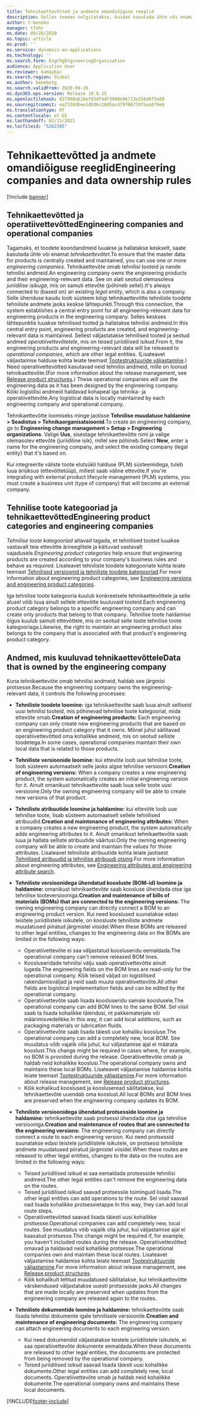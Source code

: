 ```yaml
---
title: Tehnikaettevõtted ja andmete omandiõiguse reeglid
description: Selles teemas selgitatakse, kuidas kasutada ühte või enamat tehnikaettevõtet, et tagada, et toodete koondandmeid luuakse ja hallatakse keskselt. Tehnikaettevõte esindab ettevõtet, mis omab tehnilisi tooteid ja tehnilisi andmeid.
author: t-benebo
manager: tfehr
ms.date: 09/28/2020
ms.topic: article
ms.prod: ''
ms.service: dynamics-ax-applications
ms.technology: ''
ms.search.form: EngChgEngineeringOrganization
audience: Application User
ms.reviewer: kamaybac
ms.search.region: Global
ms.author: benebotg
ms.search.validFrom: 2020-09-28
ms.dyn365.ops.version: Release 10.0.15
ms.openlocfilehash: 837960a628ef03df4d73909e96713e256d0f5e60
ms.sourcegitcommit: eaf330dbee1db96c20d5ac479f007747bea079eb
ms.translationtype: HT
ms.contentlocale: et-EE
ms.lasthandoff: 02/15/2021
ms.locfileid: "5262305"
---
```

# <a name="engineering-companies-and-data-ownership-rules"></a><span data-ttu-id="d73f5-104">Tehnikaettevõtted ja andmete omandiõiguse reeglid</span><span class="sxs-lookup"><span data-stu-id="d73f5-104">Engineering companies and data ownership rules</span></span>

[!include [banner](../includes/banner.md)]

## <a name="engineering-companies-and-operational-companies"></a><span data-ttu-id="d73f5-105">Tehnikaettevõtted ja operatiivettevõtted</span><span class="sxs-lookup"><span data-stu-id="d73f5-105">Engineering companies and operational companies</span></span>

<span data-ttu-id="d73f5-106">Tagamaks, et toodete koondandmeid luuakse ja hallatakse keskselt, saate kasutada ühte või enamat *tehnikaettevõtet*.</span><span class="sxs-lookup"><span data-stu-id="d73f5-106">To ensure that the master data for products is centrally created and maintained, you can use one or more *engineering companies*.</span></span> <span data-ttu-id="d73f5-107">Tehnikaettevõte omab tehnilisi tooteid ja nende tehnilisi andmeid.</span><span class="sxs-lookup"><span data-stu-id="d73f5-107">An engineering company owns the engineering products and their engineering-relevant data.</span></span> <span data-ttu-id="d73f5-108">See on alati seotud olemasoleva *juriidilise isikuga*, mis on samuti ettevõte (põhineb sellel).</span><span class="sxs-lookup"><span data-stu-id="d73f5-108">It's always connected to (based on) an existing *legal entity*, which is also a company.</span></span> <span data-ttu-id="d73f5-109">Selle ühenduse kaudu loob süsteem kõigi tehnikaettevõtte tehniliste toodete tehniliste andmete jaoks keskse lähtepunkti.</span><span class="sxs-lookup"><span data-stu-id="d73f5-109">Through this connection, the system establishes a central entry point for all engineering-relevant data for engineering products in the engineering company.</span></span> <span data-ttu-id="d73f5-110">Selles keskses lähtepunktis luuakse tehnilised tooted ja hallatakse tehnilisi andmeid.</span><span class="sxs-lookup"><span data-stu-id="d73f5-110">In this central entry point, engineering products are created, and engineering-relevant data is maintained.</span></span> <span data-ttu-id="d73f5-111">Sellest väljastatakse tehnilised tooted ja seotud andmed *operatiivettevõtetele*, mis on teised juriidilised isikud.</span><span class="sxs-lookup"><span data-stu-id="d73f5-111">From it, the engineering products and engineering-relevant data will be released to *operational companies*, which are other legal entities.</span></span> <span data-ttu-id="d73f5-112">(Lisateavet väljastamise halduse kohta leiate teemast [Tootestruktuuride väljastamine](release-product-structure.md).) Need operatiivettevõtted kasutavad neid tehnilisi andmeid, mille on loonud tehnikaettevõte.</span><span class="sxs-lookup"><span data-stu-id="d73f5-112">(For more information about the release management, see [Release product structures](release-product-structure.md).) These operational companies will use the engineering data as it has been designed by the engineering company.</span></span> <span data-ttu-id="d73f5-113">Kõiki logistilisi andmeid haldavad kohapeal iga tehnika- ja operatiivettevõte.</span><span class="sxs-lookup"><span data-stu-id="d73f5-113">Any logistical data is locally maintained by each engineering company and operational company.</span></span>

<span data-ttu-id="d73f5-114">Tehnikaettevõtte loomiseks minge jaotisse **Tehnilise muudatuse haldamine \> Seadistus \> Tehnikaorganisatsioonid**.</span><span class="sxs-lookup"><span data-stu-id="d73f5-114">To create an engineering company, go to **Engineering change management \> Setup \> Engineering organizations**.</span></span> <span data-ttu-id="d73f5-115">Valige **Uus**, sisestage tehnikaettevõtte nimi ja valige olemasolev ettevõte (juriidiline isik), millel see põhineb.</span><span class="sxs-lookup"><span data-stu-id="d73f5-115">Select **New**, enter a name for the engineering company, and select the existing company (legal entity) that it's based on.</span></span>

<span data-ttu-id="d73f5-116">Kui integreerite väliste toote elutsükli halduse (PLM) süsteemidega, tuleb luua äriüksus (ettevõttetüüp), millest saab väline ettevõte.</span><span class="sxs-lookup"><span data-stu-id="d73f5-116">If you're integrating with external product lifecycle management (PLM) systems, you must create a business unit (type of company) that will become an external company.</span></span>

## <a name="engineering-product-categories-and-engineering-companies"></a><span data-ttu-id="d73f5-117">Tehnilise toote kategooriad ja tehnikaettevõtted</span><span class="sxs-lookup"><span data-stu-id="d73f5-117">Engineering product categories and engineering companies</span></span>

<span data-ttu-id="d73f5-118">*Tehnilise toote kategooriad* aitavad tagada, et tehnilised tooted luuakse vastavalt teie ettevõtte ärireeglitele ja käituvad vastavalt vajadusele.</span><span class="sxs-lookup"><span data-stu-id="d73f5-118">*Engineering product categories* help ensure that engineering products are created according to your company's business rules and behave as required.</span></span> <span data-ttu-id="d73f5-119">Lisateavet tehniliste toodete kategooriate kohta leiate teemast [Tehnilised versioonid ja tehniliste toodete kategooriad](engineering-versions-product-category.md).</span><span class="sxs-lookup"><span data-stu-id="d73f5-119">For more information about engineering product categories, see [Engineering versions and engineering product categories](engineering-versions-product-category.md).</span></span>

<span data-ttu-id="d73f5-120">Iga tehnilise toote kategooria kuulub konkreetsele tehnikaettevõttele ja selle alusel võib luua ainult sellele ettevõtte kuuluvaid tooteid.</span><span class="sxs-lookup"><span data-stu-id="d73f5-120">Each engineering product category belongs to a specific engineering company and can create only products that belong to that company.</span></span> <span data-ttu-id="d73f5-121">Tehnilise toote haldamise õigus kuulub samuti ettevõttele, mis on seotud selle toote tehnilise toote kategooriaga.</span><span class="sxs-lookup"><span data-stu-id="d73f5-121">Likewise, the right to maintain an engineering product also belongs to the company that is associated with that product's engineering product category.</span></span>

## <a name="data-that-is-owned-by-the-engineering-company"></a><span data-ttu-id="d73f5-122">Andmed, mis kuuluvad tehnikaettevõttele</span><span class="sxs-lookup"><span data-stu-id="d73f5-122">Data that is owned by the engineering company</span></span>

<span data-ttu-id="d73f5-123">Kuna tehnikaettevõte omab tehnilisi andmeid, haldab see järgmisi protsesse.</span><span class="sxs-lookup"><span data-stu-id="d73f5-123">Because the engineering company owns the engineering-relevant data, it controls the following processes:</span></span>

- <span data-ttu-id="d73f5-124">**Tehniliste toodete loomine:** iga tehnikaettevõte saab luua ainult selliseid uusi tehnilisi tooteid, mis põhinevad tehnilise toote kategoorial, mida ettevõte omab.</span><span class="sxs-lookup"><span data-stu-id="d73f5-124">**Creation of engineering products:** Each engineering company can only create new engineering products that are based on an engineering product category that it owns.</span></span> <span data-ttu-id="d73f5-125">Mõnel juhul säilitavad operatiivettevõtted oma kohalikke andmeid, mis on seotud selliste toodetega.</span><span class="sxs-lookup"><span data-stu-id="d73f5-125">In some cases, operational companies maintain their own local data that is related to those products.</span></span>
- <span data-ttu-id="d73f5-126">**Tehniliste versioonide loomine:** kui ettevõte loob uue tehnilise toote, loob süsteem automaatselt selle jaoks algse tehnilise versiooni.</span><span class="sxs-lookup"><span data-stu-id="d73f5-126">**Creation of engineering versions:** When a company creates a new engineering product, the system automatically creates an initial engineering version for it.</span></span> <span data-ttu-id="d73f5-127">Ainult omanikust tehnikaettevõte saab luua selle toote uusi versioone.</span><span class="sxs-lookup"><span data-stu-id="d73f5-127">Only the owning engineering company will be able to create new versions of that product.</span></span>
- <span data-ttu-id="d73f5-128">**Tehniliste atribuutide loomine ja haldamine:** kui ettevõte loob uue tehnilise toote, lisab süsteem automaatselt sellele tehnilised atribuudid.</span><span class="sxs-lookup"><span data-stu-id="d73f5-128">**Creation and maintenance of engineering attributes:** When a company creates a new engineering product, the system automatically adds engineering attributes to it.</span></span> <span data-ttu-id="d73f5-129">Ainult omanikust tehnikaettevõte saab luua ja hallata selliste atribuutide väärtusi.</span><span class="sxs-lookup"><span data-stu-id="d73f5-129">Only the owning engineering company will be able to create and maintain the values for those attributes.</span></span> <span data-ttu-id="d73f5-130">Lisateavet tehniliste atribuutide kohta leiate jaotisest [Tehnilised atribuudid ja tehnilise atribuudi otsing](engineering-attributes-and-search.md).</span><span class="sxs-lookup"><span data-stu-id="d73f5-130">For more information about engineering attributes, see [Engineering attributes and engineering attribute search](engineering-attributes-and-search.md).</span></span>
- <span data-ttu-id="d73f5-131">**Tehniliste versioonidega ühendatud koosluste (BOM-id) loomine ja haldamine:** omanikust tehnikaettevõte saab koosluse ühendada otse iga tehnilise tooteversiooniga.</span><span class="sxs-lookup"><span data-stu-id="d73f5-131">**Creation and maintenance of bills of materials (BOMs) that are connected to the engineering versions:** The owning engineering company can directly connect a BOM to an engineering product version.</span></span> <span data-ttu-id="d73f5-132">Kui need kooslused suunatakse edasi teistele juriidilistele isikutele, on koosluste tehniliste andmete muudatused piiratud järgmistel viisidel.</span><span class="sxs-lookup"><span data-stu-id="d73f5-132">When these BOMs are released to other legal entities, changes to the engineering data on the BOMs are limited in the following ways:</span></span>

    - <span data-ttu-id="d73f5-133">Operatiivettevõte ei saa väljastatud koosluseridu eemaldada.</span><span class="sxs-lookup"><span data-stu-id="d73f5-133">The operational company can't remove released BOM lines.</span></span>
    - <span data-ttu-id="d73f5-134">Koosluseridade tehnilisi välju saab operatiivettevõtte ainult lugeda.</span><span class="sxs-lookup"><span data-stu-id="d73f5-134">The engineering fields on the BOM lines are read-only for the operational company.</span></span> <span data-ttu-id="d73f5-135">Kõik teised väljad on logistilised rakendamisväljad ja neid saab muuta operatiivettevõte.</span><span class="sxs-lookup"><span data-stu-id="d73f5-135">All other fields are logistical implementation fields and can be edited by the operational company.</span></span>
    - <span data-ttu-id="d73f5-136">Operatiivettevõte saab lisada koosluseridu samale kooslusele.</span><span class="sxs-lookup"><span data-stu-id="d73f5-136">The operational company can add BOM lines to the same BOM.</span></span> <span data-ttu-id="d73f5-137">Sel viisil saab ta lisada kohalikke täiendusi, nt pakkematerjale või määrimisvedelikke.</span><span class="sxs-lookup"><span data-stu-id="d73f5-137">In this way, it can add local additions, such as packaging materials or lubrication fluids.</span></span>
    - <span data-ttu-id="d73f5-138">Operatiivettevõte saab lisada täiesti uue kohaliku koosluse.</span><span class="sxs-lookup"><span data-stu-id="d73f5-138">The operational company can add a completely new, local BOM.</span></span> <span data-ttu-id="d73f5-139">See muudatus võib vajalik olla juhul, kui väljastamise ajal ei määrata kooslust.</span><span class="sxs-lookup"><span data-stu-id="d73f5-139">This change might be required in cases where, for example, no BOM is provided during the release.</span></span> <span data-ttu-id="d73f5-140">Operatiivettevõte omab ja haldab neid kohalikke kooslusi.</span><span class="sxs-lookup"><span data-stu-id="d73f5-140">The operational company owns and maintains these local BOMs.</span></span> <span data-ttu-id="d73f5-141">Lisateavet väljastamise haldamise kohta leiate teemast [Tootestruktuuride väljastamine](release-product-structure.md).</span><span class="sxs-lookup"><span data-stu-id="d73f5-141">For more information about release management, see [Release product structures](release-product-structure.md).</span></span>
    - <span data-ttu-id="d73f5-142">Kõik kohalikud kooslused ja koosluseread säilitatakse, kui tehnikaettevõte uuendab oma kooslust.</span><span class="sxs-lookup"><span data-stu-id="d73f5-142">All local BOMs and BOM lines are preserved when the engineering company updates its BOM.</span></span>

- <span data-ttu-id="d73f5-143">**Tehniliste versioonidega ühendatud protsesside loomine ja haldamine:** tehnikaettevõte saab protsessi ühendada otse iga tehnilise versiooniga.</span><span class="sxs-lookup"><span data-stu-id="d73f5-143">**Creation and maintenance of routes that are connected to the engineering versions:** The engineering company can directly connect a route to each engineering version.</span></span> <span data-ttu-id="d73f5-144">Kui need protsessid suunatakse edasi teistele juriidilistele isikutele, on protsessi tehniliste andmete muudatused piiratud järgmistel viisidel.</span><span class="sxs-lookup"><span data-stu-id="d73f5-144">When these routes are released to other legal entities, changes to the data on the routes are limited in the following ways:</span></span>

    - <span data-ttu-id="d73f5-145">Teised juriidilised isikud ei saa eemaldada protsesside tehnilisi andmeid.</span><span class="sxs-lookup"><span data-stu-id="d73f5-145">The other legal entities can't remove the engineering data on the routes.</span></span>
    - <span data-ttu-id="d73f5-146">Teised juriidilised isikud saavad protsessile toiminguid lisada.</span><span class="sxs-lookup"><span data-stu-id="d73f5-146">The other legal entities can add operations to the route.</span></span> <span data-ttu-id="d73f5-147">Sel viisil saavad nad lisada kohalikke protsessietappe.</span><span class="sxs-lookup"><span data-stu-id="d73f5-147">In this way, they can add local route steps.</span></span>
    - <span data-ttu-id="d73f5-148">Operatiivettevõtted saavad lisada täiesti uusi kohalikke protsesse.</span><span class="sxs-lookup"><span data-stu-id="d73f5-148">Operational companies can add completely new, local routes.</span></span> <span data-ttu-id="d73f5-149">See muudatus võib vajalik olla juhul, kui väljastamise ajal ei kaasatud protsesse.</span><span class="sxs-lookup"><span data-stu-id="d73f5-149">This change might be required if, for example, you haven't included routes during the release.</span></span> <span data-ttu-id="d73f5-150">Operatiivettevõtted omavad ja haldavad neid kohalikke protsesse.</span><span class="sxs-lookup"><span data-stu-id="d73f5-150">The operational companies own and maintain these local routes.</span></span> <span data-ttu-id="d73f5-151">Lisateavet väljastamise haldamise kohta leiate teemast [Tootestruktuuride väljastamine](release-product-structure.md).</span><span class="sxs-lookup"><span data-stu-id="d73f5-151">For more information about release management, see [Release product structures](release-product-structure.md).</span></span>
    - <span data-ttu-id="d73f5-152">Kõik kohalikult tehtud muudatused säilitatakse, kui tehnikaettevõtte värskendused väljastatakse uuesti protsesside jaoks.</span><span class="sxs-lookup"><span data-stu-id="d73f5-152">All changes that are made locally are preserved when updates from the engineering company are released again to the routes.</span></span>

- <span data-ttu-id="d73f5-153">**Tehniliste dokumentide loomine ja haldamine:** tehnikaettevõtte saab lisada tehnilisi dokumente igale tehnilisele versioonile.</span><span class="sxs-lookup"><span data-stu-id="d73f5-153">**Creation and maintenance of engineering documents:** The engineering company can attach engineering documents to each engineering version.</span></span>

    - <span data-ttu-id="d73f5-154">Kui need dokumendid väljastatakse teistele juriidilistele isikutele, ei saa operatiivettevõte dokumente eemaldada.</span><span class="sxs-lookup"><span data-stu-id="d73f5-154">When these documents are released to other legal entities, the documents are protected from being removed by the operational company.</span></span>
    - <span data-ttu-id="d73f5-155">Teised juriidilised isikud saavad lisada täiesti uusi kohalikke dokumente.</span><span class="sxs-lookup"><span data-stu-id="d73f5-155">Other legal entities can add completely new, local documents.</span></span> <span data-ttu-id="d73f5-156">Operatiivettevõte omab ja haldab neid kohalikke dokumente.</span><span class="sxs-lookup"><span data-stu-id="d73f5-156">The operational company owns and maintains these local documents.</span></span>


[!INCLUDE[footer-include](../../includes/footer-banner.md)]